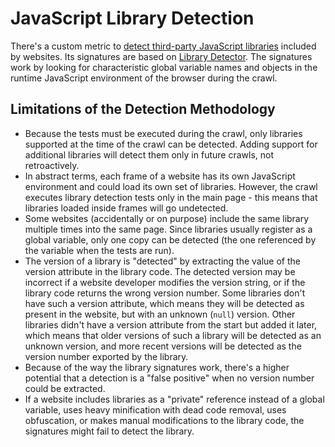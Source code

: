 # JavaScript Library Detection

There's a custom metric to [detect third-party JavaScript libraries](../custom_metrics/third-parties.js) included by
websites. Its signatures are based on [Library Detector](https://github.com/johnmichel/Library-Detector-for-Chrome).
The signatures work by looking for characteristic global variable names and objects in the runtime JavaScript
environment of the browser during the crawl.

## Limitations of the Detection Methodology

* Because the tests must be executed during the crawl, only libraries supported at the time of the crawl can be
  detected. Adding support for additional libraries will detect them only in future crawls, not retroactively.
* In abstract terms, each frame of a website has its own JavaScript environment and could load its own set of libraries.
  However, the crawl executes library detection tests only in the main page - this means that libraries loaded inside
  frames will go undetected.
* Some websites (accidentally or on purpose) include the same library multiple times into the same page. Since libraries
  usually register as a global variable, only one copy can be detected (the one referenced by the variable when the
  tests are run).
* The version of a library is "detected" by extracting the value of the version attribute in the library code. The
  detected version may be incorrect if a website developer modifies the version string, or if the library code returns
  the wrong version number. Some libraries don't have such a version attribute, which means they will be detected as
  present in the website, but with an unknown (`null`) version. Other libraries didn't have a version attribute from the
  start but added it later, which means that older versions of such a library will be detected as an unknown version,
  and more recent versions will be detected as the version number exported by the library.
* Because of the way the library signatures work, there's a higher potential that a detection is a "false positive" when
  no version number could be extracted.
* If a website includes libraries as a "private" reference instead of a global variable, uses heavy minification with
  dead code removal, uses obfuscation, or makes manual modifications to the library code, the signatures might fail to
  detect the library.
